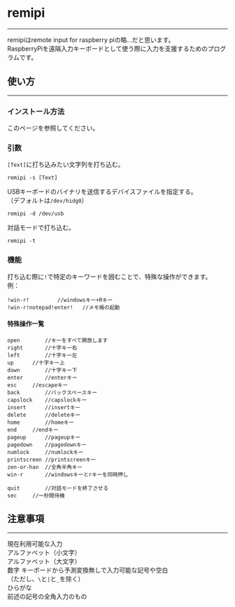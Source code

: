 # remipi
---
remipiはremote input for raspberry piの略…だと思います。  
RaspberryPiを遠隔入力キーボードとして使う際に入力を支援するためのプログラムです。  

## 使い方
---

### インストール方法

このページを参照してください。

### 引数

`[Text]`に打ち込みたい文字列を打ち込む。

```
remipi -s [Text]
```

USBキーボードのバイナリを送信するデバイスファイルを指定する。  
（デフォルトは`/dev/hidg0`）

```
remipi -d /dev/usb
```

対話モードで打ち込む。

```
remipi -t
```

### 機能

打ち込む際に`!`で特定のキーワードを囲むことで、特殊な操作ができます。  
例：

```
!win-r!			//windowsキー+Rキー  
!win-r!notepad!enter!	//メモ帳の起動
```

#### 特殊操作一覧

```
open		//キーをすべて開放します
right		//十字キー右
left		//十字キー左
up		//十字キー上
down		//十字キー下
enter		//enterキー
esc		//escapeキー
back		//バックスペースキー
capslock	//capslockキー
insert		//insertキー
delete		//deleteキー
home		//homeキー
end		//endキー
pageup		//pageupキー
pagedown	//pagedownキー
numlock		//numlockキー
printscreen	//printscreenキー
zen-or-han	//全角半角キー
win-r		//windowsキーとrキーを同時押し

quit		//対話モードを終了させる
sec		//一秒間待機
```

## 注意事項
---

現在利用可能な入力  
アルファベット（小文字）  
アルファベット（大文字）  
数字
キーボードから予測変換無しで入力可能な記号や空白  
（ただし、`\`と`|`と`_`を除く）  
ひらがな  
前述の記号の全角入力のもの